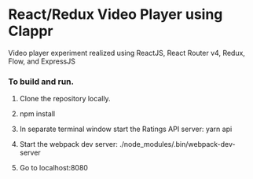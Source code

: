 # React/Redux Video Player using Clappr

Video player experiment realized using ReactJS, React Router v4, Redux, Flow, and ExpressJS

### To build and run.

1. Clone the repository locally.

2. npm install

3. In separate terminal window start the Ratings API server: yarn api

4. Start the webpack dev server:  ./node_modules/.bin/webpack-dev-server

5. Go to localhost:8080
